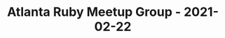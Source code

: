---
layout: post
title: Atlanta Ruby Meetup Group - 2021-02-22
datetime: '2021-02-22T19:00:00-05:00'
name: Atlanta Ruby Meetup Group
external_url: https://www.meetup.com/atlantaruby/events/275449773/
online_event: false
year_month: 2021-02
---